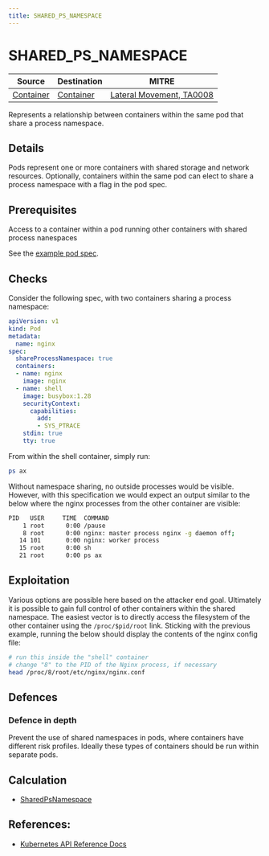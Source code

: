 ```yaml
---
title: SHARED_PS_NAMESPACE
---
```


<!--
id: SHARED_PS_NAMESPACE
TODO: phrase as an attack
name: "Access container in shared process namespace"
mitreAttackTechnique: N/A - N/A
mitreAttackTactic: TA0008 - Lateral Movement
-->

# SHARED_PS_NAMESPACE

| Source                      | Destination                           | MITRE                            |
| --------------------------- | ------------------------------------- |----------------------------------|
| [Container](../entities/container.md) | [Container](../entities/container.md) | [Lateral Movement, TA0008](https://attack.mitre.org/tactics/TA0008/) |

Represents a relationship between containers within the same pod that share a process namespace. 

## Details

Pods represent one or more containers with shared storage and network resources. Optionally, containers within the same pod can elect to share a process namespace with a flag in the pod spec.

## Prerequisites

Access to a container within a pod running other containers with shared process nanespaces

See the [example pod spec](https://github.com/DataDog/KubeHound/tree/main/test/setuptest-cluster/attacks/SHARED_PS_NAMESPACE.yaml).

## Checks

Consider the following spec, with two containers sharing a process namespace:

```yaml
apiVersion: v1
kind: Pod
metadata:
  name: nginx
spec:
  shareProcessNamespace: true
  containers:
  - name: nginx
    image: nginx
  - name: shell
    image: busybox:1.28
    securityContext:
      capabilities:
        add:
        - SYS_PTRACE
    stdin: true
    tty: true
```

From within the shell container, simply run:

```bash
ps ax
```

Without namespace sharing, no outside processes would be visible. However, with this specification we would expect an output similar to the below where the nginx processes from the other container are visible:

```bash
PID   USER     TIME  COMMAND
    1 root      0:00 /pause
    8 root      0:00 nginx: master process nginx -g daemon off;
   14 101       0:00 nginx: worker process
   15 root      0:00 sh
   21 root      0:00 ps ax
```

## Exploitation

Various options are possible here based on the attacker end goal. Ultimately it is possible to gain full control of other containers within the shared namespace. The easiest vector is to directly access the filesystem of the other container using the `/proc/$pid/root` link. Sticking with the previous example, running the below should display the contents of the nginx config file:

```bash
# run this inside the "shell" container
# change "8" to the PID of the Nginx process, if necessary
head /proc/8/root/etc/nginx/nginx.conf
```

## Defences

### Defence in depth

Prevent the use of shared namespaces in pods, where containers have different risk profiles. Ideally these types of containers should be run within separate pods.

## Calculation

+ [SharedPsNamespace](https://github.com/DataDog/KubeHound/tree/main/pkg/kubehound/graph/edge/shared_ps_namespace.go)

## References:

+ [Kubernetes API Reference Docs](https://kubernetes.io/docs/tasks/configure-pod-container/share-process-namespace/)
  